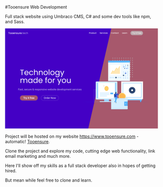 #Tooensure Web Development

Full stack website using Umbraco CMS, C# and some dev tools like npm, and Sass.

![Image of Tooensure Header website](https://github.com/TooensureMaster/Portfolio/blob/main/assets/img/Wepsite-Header.png)


Project will be hosted on my website https://www.tooensure.com - automatic!
[Tooensure](https://www.tooensure.com).

Clone the project and explore my code, cutting edge web functionality, link email marketing and much more.

Here I'll show off my skills as a full stack developer also in hopes of getting hired.

But mean while feel free to clone and learn.